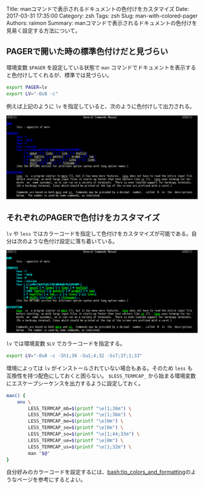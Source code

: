 Title: manコマンドで表示されるドキュメントの色付けをカスタマイズ
Date: 2017-03-31 17:35:00
Category: zsh
Tags: zsh
Slug: man-with-colored-pager
Authors: raimon
Summary: manコマンドで表示されるドキュメントの色付けを見易く設定する方法について。

## PAGERで開いた時の標準色付けだと見づらい

環境変数 `$PAGER` を設定している状態で `man` コマンドでドキュメントを表示すると色付けしてくれるが、標準では見づらい。

```sh
export PAGER=lv
export LV="-Ou8 -c"
```

例えば上記のように `lv` を指定していると、次のように色付けして出力される。

<img src="/images/less_noncolor.png" alt="標準の色付け出力" width="1054px" height="464px" style="width: 1054px; max-width: 100%; height: auto;">

## それぞれのPAGERで色付けをカスタマイズ

`lv` や `less` ではカラーコードを指定して色付けをカスタマイズが可能である。自分は次のような色付け設定に落ち着いている。

<img src="/images/less_with_color.png" alt="カスタマイズした色付け出力" width="1053px" height="456px" style="width: 1053px; max-width: 100%; height: auto;">

`lv` では環境変数 `$LV` でカラーコードを指定する。

```sh
export LV="-Ou8 -c -Sh1;36 -Su1;4;32 -Ss7;37;1;33"
```

環境によっては `lv` がインストールされていない場合もある。そのため `less` も互換性を持つ配色にしておくと困らない。 `$LESS_TERMCAP_` から始まる環境変数にエスケープシーケンスを出力するように設定しておく。

```sh
man() {
    env \
        LESS_TERMCAP_mb=$(printf "\e[1;36m") \
        LESS_TERMCAP_md=$(printf "\e[1;36m") \
        LESS_TERMCAP_me=$(printf "\e[0m") \
        LESS_TERMCAP_se=$(printf "\e[0m") \
        LESS_TERMCAP_so=$(printf "\e[1;44;33m") \
        LESS_TERMCAP_ue=$(printf "\e[0m") \
        LESS_TERMCAP_us=$(printf "\e[1;32m") \
        man "$@"
}
```

自分好みのカラーコードを設定するには、[bash:tip\_colors\_and\_formatting](http://misc.flogisoft.com/bash/tip_colors_and_formatting)のようなページを参考にするとよい。
